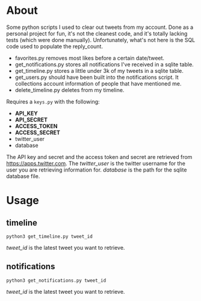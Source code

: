 # About
Some python scripts I used to clear out tweets from my account. Done as a personal project for fun, it's not the cleanest code, and it's totally lacking tests (which were done manually). Unfortunately, what's not here is the SQL code used to populate the reply_count.

* favorites.py removes most likes before a certain date/tweet.
* get_notifications.py stores all notifications I've received in a sqlite table.
* get_timeline.py stores a little under 3k of my tweets in a sqlite table.
* get_users.py should have been built into the notifications script. It collections account information of people that have mentioned me.
* delete_timeline.py deletes from my timeline.

Requires a `keys.py` with the following:

* **API_KEY**
* **API_SECRET**
* **ACCESS_TOKEN**
* **ACCESS_SECRET**
* twitter_user
* database

The API key and secret and the access token and secret are retrieved from https://apps.twitter.com. The *twitter_user* is the twitter username for the user you are retrieving information for. *database* is the path for the sqlite database file.

# Usage

## timeline

`python3 get_timeline.py tweet_id`

*tweet_id* is the latest tweet you want to retrieve.

## notifications

`python3 get_notifications.py tweet_id`

*tweet_id* is the latest tweet you want to retrieve.